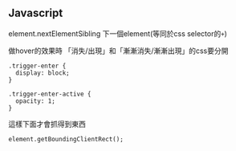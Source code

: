 
## Javascript

element.nextElementSibling
下一個element(等同於css selector的`+`)

做hover的效果時
「消失/出現」和「漸漸消失/漸漸出現」的css要分開
```=
.trigger-enter {
  display: block;
}

.trigger-enter-active {
  opacity: 1;
}
```

這樣下面才會抓得到東西
```javascript=
element.getBoundingClientRect();
